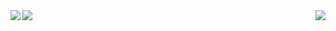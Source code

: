 
<!--
**Vitisom/Vitisom** is a ✨ _special_ ✨ repository because its `README.md` (this file) appears on your GitHub profile.
-
- 🔭 I’m currently working on ...
- 🌱 I’m currently learning ...
- 👯 I’m looking to collaborate on ...
- 🤔 I’m looking for help with ...
- 💬 Ask me about ...
- 📫 How to reach me: ...
- 😄 Pronouns: ...
- ⚡ Fun fact: ...
-
-->
<a href="#">
  <img align="right" src="https://encrypted-tbn0.gstatic.com/images?q=tbn:ANd9GcSk9ecqz0hQ3KknSsbFo1nvq8ZgfafmwgOplA&usqp=CAU" />
</a>

<a href="#">
  <img align="left" src="https://github-readme-stats.vercel.app/api?username=vitisom&count_private=true&show_icons=true&theme=chartreuse-dark" />
</a>
<a href="#">
  <img align="left" src="https://github-readme-stats.vercel.app/api/top-langs/?username=vitisom&theme=chartreuse-dark&layout=compact" />
</a>
